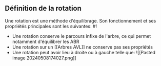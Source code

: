 ## Définition de la rotation
Une rotation est une méthode d'équilibrage. Son fonctionnement et ses propriétés principales sont les suivantes: #!

- Une rotation conserve le parcours infixe de l'arbre, ce qui permet notamment d'équilibrer les ABR
- Une rotation sur un [[Arbres AVL]] ne conserve pas ses propriétés
- Une rotation peut avoir lieu à droite ou à gauche telle que: ![[Pasted image 20240508174027.png]]

